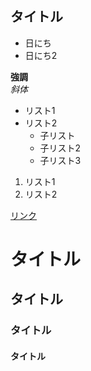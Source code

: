 ## タイトル
* 日にち
* 日にち2

**強調**<br>
*斜体*<br>

- リスト1
- リスト2<br>
	- 子リスト
	- 子リスト2
	- 子リスト3
1. リスト1
2. リスト2

[リンク](https://qiita.com/tbpgr/items/989c6badefff69377da7)



# タイトル
## タイトル
### タイトル
#### タイトル
